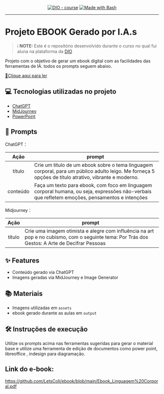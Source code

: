 


<p align="center">
<a href="https://dio.me/"><img src="https://img.shields.io/badge/DIO-Course-28DA77?logo=youtube" alt="DIO - course"></a>
<a href="https://www.gnu.org/software/bash/" title="Go to Bash homepage"><img src="https://img.shields.io/badge/Prompt-Project-blue?logo=gnu-bash&amp;logoColor=white" alt="Made with Bash"></a></p>

-------




# Projeto EBOOK Gerado por I.A.s


 > ℹ️ **NOTE:** Este é o repositório desenvolvido durante o curso no qual fui aluna na plataforma da [DIO](https://dio.me)

Projeto com o objetivo de gerar um ebook digital com as facilidades das ferramentas de IA. todos os prompts
seguem abaixo.

<a href="https://github.com/felipeAguiarCode/prompts-recipe-to-create-a-ebook/blob/main/output/ebook%20-%20css%20jedi%20output.pdf" title="View PDF now"> 📕Clique aqui para ler</a>

## 💻 Tecnologias utilizadas no projeto

- [ChatGPT](https://chat.openai.com/) 
- [MidJourney](https://www.midjourney.com/app/)
- [PowerPoint](https://www.microsoft.com/en/microsoft-365/powerpoint)

## 🧠 Prompts


ChatGPT：

|   Ação   | prompt                                                                                                                                                                                                                                                                         |
| :------: | ------------------------------------------------------------------------------------------------------------------------------------------------------------------------------------------------------------------------------------------------------------------------------ |
|  título  | Crie um título de um ebook sobre o tema linguagem corporal, para um público adulto leigo. Me forneça 5 opções de título atrativo, vibrante e moderno.                                                     |
| conteúdo | Faça um texto para ebook, com foco em linguagem corporal humana, ou seja, expressões não-verbais que refletem emoções, pensamentos e intenções



Midjourney：

|  Ação  | prompt                                                                                 |
| :----: | -------------------------------------------------------------------------------------- |
| título | Crie uma imagem otimista e alegre com influência na art pop e no cubismo, com o seguinte tema: Por Trás dos Gestos: A Arte de Decifrar Pessoas |

## ✨ Features

- Conteúdo gerado via ChatGPT
- Imagens geradas via MidJourney e Image Generator

## 📚 Materiais

- Imagens utilizadas em `assets`
- ebook gerado durante as aulas em `output`

## 🛠️ Instruções de execução

Utilize os prompts acima nas ferramentas sugeridas para gerar o material base e utilize uma ferramenta de edição de documentos como power point, libreoffice , indesign para diagramação.


## Link do e-book: 
https://github.com/LetsColi/ebook/blob/main/Ebook_Linguagem%20Corporal.pdf

